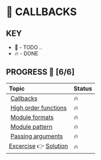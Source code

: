 # 🐺 CALLBACKS

## KEY
* 🚧 - TODO ..
* 🔥 - DONE

## PROGRESS 🚀 [6/6]
|  Topic       |        Status     |
| :-------------  | :------------- |
| [Callbacks](./notes/callbacks.md) | 🔥 |
| [High order functions](./notes/high-order-functions.md) | 🔥 |
| [Module formats](./notes/module-formats.md) | 🔥 |
| [Module pattern](./notes/module-pattern.md) | 🔥 |
| [Passing arguments](./notes/passing-arguments.md) | 🔥 |
|[Excercise](./exercise/README.md) 👉 [Solution](./solution/Callbacks.js) | 🔥 |
